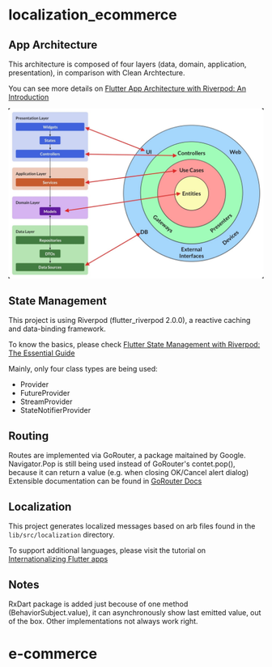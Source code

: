 # localization_ecommerce

## App Architecture 

This architecture is composed of four layers (data, domain, application, presentation), in comparison with Clean Archtecture.

You can see more details on 
[Flutter App Architecture with Riverpod: An Introduction](https://codewithandrea.com/articles/flutter-app-architecture-riverpod-introduction/)


![Riverpod Architecture](/assets/documentation/app_architecture.jpg?raw=true "Riverpod Architecture")


## State Management

This project is using Riverpod (flutter_riverpod 2.0.0), a reactive caching and data-binding framework. 

To know the basics, please check
[Flutter State Management with Riverpod: The Essential Guide](https://codewithandrea.com/articles/flutter-state-management-riverpod/)

Mainly, only four class types are being used:
- Provider
- FutureProvider
- StreamProvider
- StateNotifierProvider


## Routing

Routes are implemented via GoRouter, a package maitained by Google. Navigator.Pop is still being used instead of GoRouter's contet.pop(), because it can return a value (e.g. when closing OK/Cancel alert dialog) Extensible documentation can be found in [GoRouter Docs](https://gorouter.dev/navigation)


## Localization

This project generates localized messages based on arb files found in
the `lib/src/localization` directory.

To support additional languages, please visit the tutorial on
[Internationalizing Flutter
apps](https://flutter.dev/docs/development/accessibility-and-localization/internationalization)


## Notes

RxDart package is added just becouse of one method (BehaviorSubject.value), it can asynchronously show last emitted value, out of the box. Other implementations not always work right.

# e-commerce
